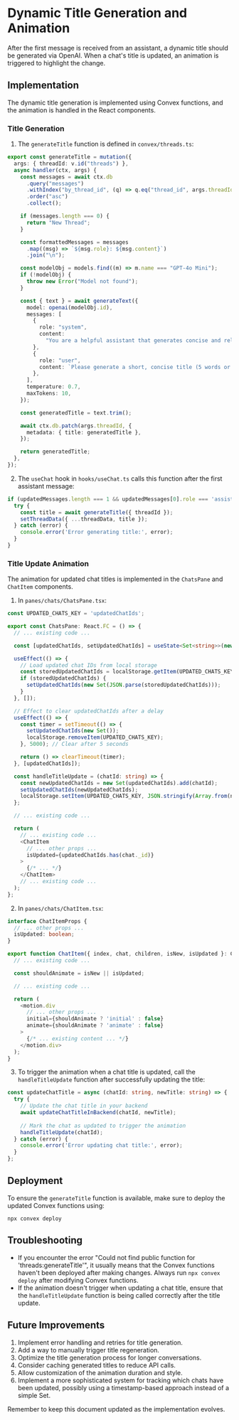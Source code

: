 # Dynamic Title Generation and Animation

After the first message is received from an assistant, a dynamic title should be generated via OpenAI. When a chat's title is updated, an animation is triggered to highlight the change.

## Implementation

The dynamic title generation is implemented using Convex functions, and the animation is handled in the React components.

### Title Generation

1. The `generateTitle` function is defined in `convex/threads.ts`:

```typescript
export const generateTitle = mutation({
  args: { threadId: v.id("threads") },
  async handler(ctx, args) {
    const messages = await ctx.db
      .query("messages")
      .withIndex("by_thread_id", (q) => q.eq("thread_id", args.threadId))
      .order("asc")
      .collect();

    if (messages.length === 0) {
      return "New Thread";
    }

    const formattedMessages = messages
      .map((msg) => `${msg.role}: ${msg.content}`)
      .join("\n");

    const modelObj = models.find((m) => m.name === "GPT-4o Mini");
    if (!modelObj) {
      throw new Error("Model not found");
    }

    const { text } = await generateText({
      model: openai(modelObj.id),
      messages: [
        {
          role: "system",
          content:
            "You are a helpful assistant that generates concise and relevant titles for chat conversations.",
        },
        {
          role: "user",
          content: `Please generate a short, concise title (5 words or less) for the following conversation:\n\n${formattedMessages}`,
        },
      ],
      temperature: 0.7,
      maxTokens: 10,
    });

    const generatedTitle = text.trim();

    await ctx.db.patch(args.threadId, {
      metadata: { title: generatedTitle },
    });

    return generatedTitle;
  },
});
```

2. The `useChat` hook in `hooks/useChat.ts` calls this function after the first assistant message:

```typescript
if (updatedMessages.length === 1 && updatedMessages[0].role === 'assistant') {
  try {
    const title = await generateTitle({ threadId });
    setThreadData({ ...threadData, title });
  } catch (error) {
    console.error('Error generating title:', error);
  }
}
```

### Title Update Animation

The animation for updated chat titles is implemented in the `ChatsPane` and `ChatItem` components.

1. In `panes/chats/ChatsPane.tsx`:

```typescript
const UPDATED_CHATS_KEY = 'updatedChatIds';

export const ChatsPane: React.FC = () => {
  // ... existing code ...

  const [updatedChatIds, setUpdatedChatIds] = useState<Set<string>>(new Set());

  useEffect(() => {
    // Load updated chat IDs from local storage
    const storedUpdatedChatIds = localStorage.getItem(UPDATED_CHATS_KEY);
    if (storedUpdatedChatIds) {
      setUpdatedChatIds(new Set(JSON.parse(storedUpdatedChatIds)));
    }
  }, []);

  // Effect to clear updatedChatIds after a delay
  useEffect(() => {
    const timer = setTimeout(() => {
      setUpdatedChatIds(new Set());
      localStorage.removeItem(UPDATED_CHATS_KEY);
    }, 5000); // Clear after 5 seconds

    return () => clearTimeout(timer);
  }, [updatedChatIds]);

  const handleTitleUpdate = (chatId: string) => {
    const newUpdatedChatIds = new Set(updatedChatIds).add(chatId);
    setUpdatedChatIds(newUpdatedChatIds);
    localStorage.setItem(UPDATED_CHATS_KEY, JSON.stringify(Array.from(newUpdatedChatIds)));
  };

  // ... existing code ...

  return (
    // ... existing code ...
    <ChatItem
      // ... other props ...
      isUpdated={updatedChatIds.has(chat._id)}
    >
      {/* ... */}
    </ChatItem>
    // ... existing code ...
  );
};
```

2. In `panes/chats/ChatItem.tsx`:

```typescript
interface ChatItemProps {
  // ... other props ...
  isUpdated: boolean;
}

export function ChatItem({ index, chat, children, isNew, isUpdated }: ChatItemProps) {
  // ... existing code ...

  const shouldAnimate = isNew || isUpdated;

  // ... existing code ...

  return (
    <motion.div
      // ... other props ...
      initial={shouldAnimate ? 'initial' : false}
      animate={shouldAnimate ? 'animate' : false}
    >
      {/* ... existing content ... */}
    </motion.div>
  );
}
```

3. To trigger the animation when a chat title is updated, call the `handleTitleUpdate` function after successfully updating the title:

```typescript
const updateChatTitle = async (chatId: string, newTitle: string) => {
  try {
    // Update the chat title in your backend
    await updateChatTitleInBackend(chatId, newTitle);
    
    // Mark the chat as updated to trigger the animation
    handleTitleUpdate(chatId);
  } catch (error) {
    console.error('Error updating chat title:', error);
  }
};
```

## Deployment

To ensure the `generateTitle` function is available, make sure to deploy the updated Convex functions using:

```
npx convex deploy
```

## Troubleshooting

- If you encounter the error "Could not find public function for 'threads:generateTitle'", it usually means that the Convex functions haven't been deployed after making changes. Always run `npx convex deploy` after modifying Convex functions.
- If the animation doesn't trigger when updating a chat title, ensure that the `handleTitleUpdate` function is being called correctly after the title update.

## Future Improvements

1. Implement error handling and retries for title generation.
2. Add a way to manually trigger title regeneration.
3. Optimize the title generation process for longer conversations.
4. Consider caching generated titles to reduce API calls.
5. Allow customization of the animation duration and style.
6. Implement a more sophisticated system for tracking which chats have been updated, possibly using a timestamp-based approach instead of a simple Set.

Remember to keep this document updated as the implementation evolves.
